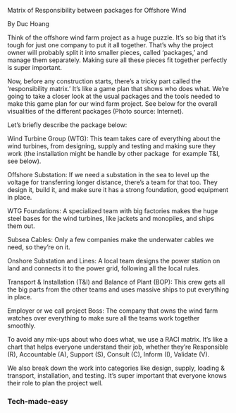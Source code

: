 Matrix of Responsibility between packages for Offshore Wind

By Duc Hoang

Think of the offshore wind farm project as a huge puzzle. It’s so big that it’s tough for just one company to put it all together. That’s why the project owner will probably split it into smaller pieces, called ‘packages,’ and manage them separately. Making sure all these pieces fit together perfectly is super important.

Now, before any construction starts, there’s a tricky part called the ‘responsibility matrix.’ It’s like a game plan that shows who does what. We’re going to take a closer look at the usual packages and the tools needed to make this game plan for our wind farm project. See below for the overall visualities of the different packages (Photo source: Internet).

Let’s briefly describe the package below:

Wind Turbine Group (WTG): This team takes care of everything about the wind turbines, from designing, supply and testing and making sure they work (the installation might be handle by other package  for example T&I, see below).

Offshore Substation: If we need a substation in the sea to level up the voltage for transferring longer distance, there’s a team for that too. They design it, build it, and make sure it has a strong foundation, good equipment in place.

WTG Foundations: A specialized team with big factories makes the huge steel bases for the wind turbines, like jackets and monopiles, and ships them out.

Subsea Cables: Only a few companies make the underwater cables we need, so they’re on it.

Onshore Substation and Lines: A local team designs the power station on land and connects it to the power grid, following all the local rules.

Transport & Installation (T&I) and Balance of Plant (BOP): This crew gets all the big parts from the other teams and uses massive ships to put everything in place.

Employer or we call project Boss: The company that owns the wind farm watches over everything to make sure all the teams work together smoothly.

To avoid any mix-ups about who does what, we use a RACI matrix. It’s like a chart that helps everyone understand their job, whether they’re Responsible (R), Accountable (A), Support (S), Consult (C), Inform (I), Validate (V).

We also break down the work into categories like design, supply, loading & transport, installation, and testing. It’s super important that everyone knows their role to plan the project well.

### Tech-made-easy

